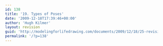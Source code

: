 ```yaml
---
id: 138
title: '19. Types of Poses'
date: '2009-12-18T17:39:46+00:00'
author: 'Hugh Kilmer'
layout: revision
guid: 'http://modelingforlifedrawing.com/documents/2009/12/18/25-revision/'
permalink: '/?p=138'
---
```


